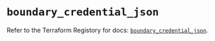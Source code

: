 # `boundary_credential_json`

Refer to the Terraform Registory for docs: [`boundary_credential_json`](https://registry.terraform.io/providers/hashicorp/boundary/1.1.6/docs/resources/credential_json).
